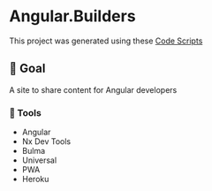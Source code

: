 # Angular.Builders

This project was generated using these [Code Scripts](https://github.com/angularbuilders/code-scripts)

## 🎯 Goal

A site to share content for Angular developers

### 🧰 Tools

- Angular
- Nx Dev Tools
- Bulma
- Universal
- PWA
- Heroku
